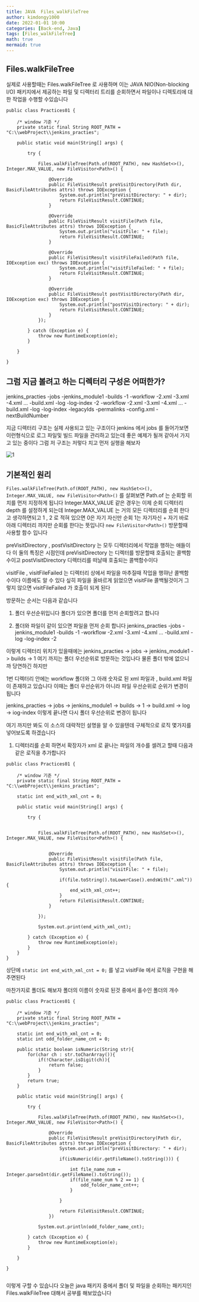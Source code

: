 ```yaml
---
title: JAVA  Files_walkFileTree
author: kimdongy1000
date: 2022-01-01 10:00
categories: [Back-end, Java]
tags: [Files_walkFileTree]
math: true
mermaid: true
---
```


## Files.walkFileTree
실제로 사용할때는 Files.walkFileTree 로 사용하며 이는 JAVA NIO(Non-blocking I/O) 패키지에서 제공하는 파일 및 디렉터리 트리를 순회하면서 파일이나 디렉토리에 대한 작업을 수행할 수있습니다 

```
public class Practices01 {

	/* window 기준 */
	private static final String ROOT_PATH = "C:\\webProject\\jenkins_practies";

	public static void main(String[] args) {

		try {

			Files.walkFileTree(Path.of(ROOT_PATH), new HashSet<>(), Integer.MAX_VALUE, new FileVisitor<Path>() {

				@Override
				public FileVisitResult preVisitDirectory(Path dir, BasicFileAttributes attrs) throws IOException {
					System.out.println("preVisitDirectory: " + dir);
					return FileVisitResult.CONTINUE;
				}

				@Override
				public FileVisitResult visitFile(Path file, BasicFileAttributes attrs) throws IOException {
					System.out.println("visitFile: " + file);
					return FileVisitResult.CONTINUE;
				}

				@Override
				public FileVisitResult visitFileFailed(Path file, IOException exc) throws IOException {
					System.out.println("visitFileFailed: " + file);
					return FileVisitResult.CONTINUE;
				}

				@Override
				public FileVisitResult postVisitDirectory(Path dir, IOException exc) throws IOException {
					System.out.println("postVisitDirectory: " + dir);
					return FileVisitResult.CONTINUE;
				}
			});

		} catch (Exception e) {
			throw new RuntimeException(e);
		}

	}

}
```

## 그럼 지금 볼려고 하는 디렉터리 구성은 어떠한가?
jenkins_practies
	-jobs
		-jenkins_module1
			-builds
				-1
					-workflow
						-2.xml
						-3.xml
						-4.xml
						...
					-build.xml
					-log
					-log-index
				-2
					-workflow
						-2.xml
						-3.xml
						-4.xml
						...
					-build.xml
					-log
					-log-index
				-legacyIds
				-permalinks
			-config.xml
			-nextBuildNumber

지금 디렉터리 구조는 실제 사용되고 있는 구조이다 jenkins 에서 jobs 를 들어가보면 이런형식으로 로그 파일및 빌드 파일을 관리하고 있는데 좋은 예제가 될꺼 같아서 가지고 있는 중이다 
그럼 저 구조는 저렇다 치고 먼저 실행을 해보자 

![1](https://github.com/time-kimdongy1000/ImageStore/assets/58513678/ec2c749e-af44-4471-9adb-a7616e5a6ab4)

## 기본적인 원리 

`Files.walkFileTree(Path.of(ROOT_PATH), new HashSet<>(), Integer.MAX_VALUE, new FileVisitor<Path>()` 를 살펴보면 
Path.of 는 순회할 위치를 먼저 지정하게 됩니다 
Integer.MAX_VALUE 같은 경우는 이제 순회 디렉터리 depth 를 설정하게 되는데 Integer.MAX_VALUE 는 거의 모든 디렉터리를 순회 한다고 생각하면되고 1 , 2 로 적혀 있으면 
0은 자기 자신만 순회  1는 자기자신 + 자기 바로 아래 디렉터리 까지만 순회를 한다는 뜻입니다 
`new FileVisitor<Path>()` 방문할때 사용할 함수 입니다 


preVisitDirectory , postVisitDirectory 는 모두 디렉터리에서 작업을 행하는 애들이다 이 둘의 특징은 시점인데 
preVisitDirectory 는 디렉터를 방문할때 호출되는 콜백함수이고 postVisitDirectory 디렉터리를 떠날때 호출되는 콜백함수이다 

visitFile , visitFileFailed 는 디렉터리 상에서 파일을 마추질때 작업을 행햐난 콜백함수이다 이름에도 알 수 있다 싶히 
파일을 올바르게 읽었으면 visitFile 콜백될것이거 그렇지 않으면 visitFileFailed 가 호출이 되게 된다 

방문하는 순서는 다음과 같습니다 
1. 폴더 우선순위입니다 폴더가 있으면 폴더를 먼저 순회할려고 합니다 

2. 폴더와 파일이 같이 있으면 파일을 먼저 순회 합니다 
jenkins_practies
	-jobs
		-jenkins_module1
			-builds
				-1
					-workflow
						-2.xml
						-3.xml
						-4.xml
						...
					-build.xml
					-log
					-log-index
				-2

이렇게 디렉터리 위치가 있을때에는
jenkins_practies -> jobs -> jenkins_module1 -> builds -> 1  여기 까지는 폴더 우선순위로 방문하는 것입나다 물론 폴더 밖에 없으니까 당연하긴 하지만

1번 디렉터리 안에는 workflow 폴더와 그 아래 숫자로 된 xml 파일과 , build.xml 파일이 존재하고 있습니다 이때는 폴더 우선순위가 아니라 파일 우선순위로 순위가 변경이 됩니다 

jenkins_practies -> jobs -> jenkins_module1 -> builds -> 1 -> build.xml -> log -> iog-index 이렇게 끝나면 다시 폴더 우선순위로 변경이 됩니다 

여기 까지만 봐도 이 소스의 대략적인 설명을 알 수 있을텐데 구체적으로 로직 몇가지를 넣어보도록 하겠습니다 

1. 디렉터리를 순회 하면서 확장자가 xml 로 끝나는 파일의 개수를 셀려고 할때 다음과 같은 로직을 추가합니다 
```
public class Practices01 {

	/* window 기준 */
	private static final String ROOT_PATH = "C:\\webProject\\jenkins_practies";
	
	static int end_with_xml_cnt = 0;

	public static void main(String[] args) {

		try {
	

			Files.walkFileTree(Path.of(ROOT_PATH), new HashSet<>(), Integer.MAX_VALUE, new FileVisitor<Path>() {

			
				@Override
				public FileVisitResult visitFile(Path file, BasicFileAttributes attrs) throws IOException {
					System.out.println("visitFile: " + file);
					
					if(file.toString().toLowerCase().endsWith(".xml")) {
						end_with_xml_cnt++;
					}
					return FileVisitResult.CONTINUE;
				}

			});
			
			System.out.print(end_with_xml_cnt);

		} catch (Exception e) {
			throw new RuntimeException(e);
		}
	}
}
```
상단에 `static int end_with_xml_cnt = 0;` 를 넣고 visitFile 에서 로직을 구현을 해주면된다 

마찬가지로 폴더도 해보자 폴더의 이름이 숫자로 된것 중에서 홀수인 폴더의 개수 


```
public class Practices01 {

	/* window 기준 */
	private static final String ROOT_PATH = "C:\\webProject\\jenkins_practies";
	
	static int end_with_xml_cnt = 0;
	static int odd_folder_name_cnt = 0;
	
	public static boolean isNumeric(String str){
        for(char ch : str.toCharArray()){
            if(!Character.isDigit(ch)){
                return false;
            }
        }
        return true;
    }

	public static void main(String[] args) {

		try {
			
			Files.walkFileTree(Path.of(ROOT_PATH), new HashSet<>(), Integer.MAX_VALUE, new FileVisitor<Path>() {

				@Override
				public FileVisitResult preVisitDirectory(Path dir, BasicFileAttributes attrs) throws IOException {
					System.out.println("preVisitDirectory: " + dir);
					
					if(isNumeric(dir.getFileName().toString())) {
						
						int file_name_num = Integer.parseInt(dir.getFileName().toString());
						if(file_name_num % 2 == 1) {
							odd_folder_name_cnt++;
						}
						
					}
									
					return FileVisitResult.CONTINUE;
				})

			System.out.println(odd_folder_name_cnt);

		} catch (Exception e) {
			throw new RuntimeException(e);
		}

	}

}


```
이렇게 구할 수 있습니다 오늘은 java 패키지 중에서 폴더 및 파일을 순회하는 패키지인 Files.walkFileTree 대해서 공부를 해보았습니다 







